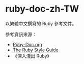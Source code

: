 # ruby-doc-zh-TW

以繁體中文撰寫的 Ruby 參考文件。

參考資訊來源：

* [Ruby-Doc.org](https://ruby-doc.org/)
* [The Ruby Style Guide](https://rubystyle.guide/)
* 《深入淺出 Ruby》
